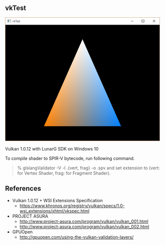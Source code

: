 vkTest
---

![Screenshot](scr.png)

Vulkan 1.0.12 with LunarG SDK on Windows 10  

To compile shader to SPIR-V bytecode, run following command.
> % glslangValidator -V -l <name>.{vert, frag} -o <name>.spv
and set extension to (vert: for Vertex Shader, frag: for Fragment Shader).

## References

- Vulkan 1.0.12 + WSI Extensions Specification
  - https://www.khronos.org/registry/vulkan/specs/1.0-wsi_extensions/xhtml/vkspec.html
- PROJECT ASURA
  - http://www.project-asura.com/program/vulkan/vulkan_001.html
  - http://www.project-asura.com/program/vulkan/vulkan_002.html
- GPUOpen
  - http://gpuopen.com/using-the-vulkan-validation-layers/

